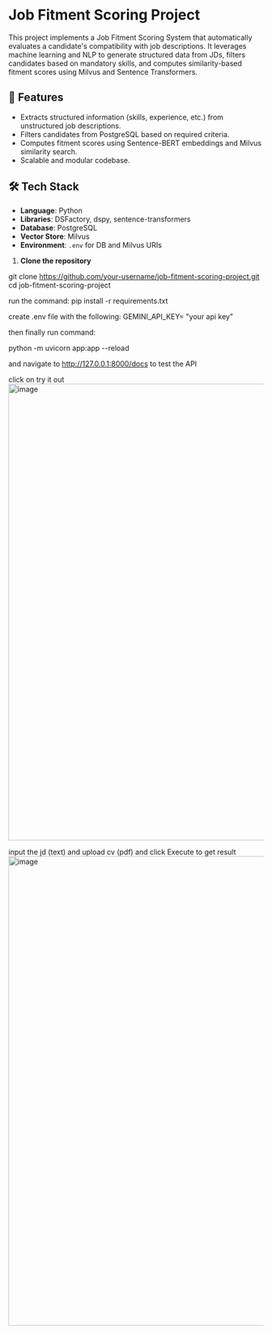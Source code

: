 # Job Fitment Scoring Project

This project implements a Job Fitment Scoring System that automatically evaluates a candidate's compatibility with job descriptions. It leverages machine learning and NLP to generate structured data from JDs, filters candidates based on mandatory skills, and computes similarity-based fitment scores using Milvus and Sentence Transformers.

## 🚀 Features

- Extracts structured information (skills, experience, etc.) from unstructured job descriptions.
- Filters candidates from PostgreSQL based on required criteria.
- Computes fitment scores using Sentence-BERT embeddings and Milvus similarity search.
- Scalable and modular codebase.

## 🛠️ Tech Stack

- **Language**: Python
- **Libraries**: DSFactory, dspy, sentence-transformers
- **Database**: PostgreSQL
- **Vector Store**: Milvus
- **Environment**: `.env` for DB and Milvus URIs


1. **Clone the repository**

git clone https://github.com/your-username/job-fitment-scoring-project.git
cd job-fitment-scoring-project

run the command:
pip install -r requirements.txt

create .env file with the following:
GEMINI_API_KEY= "your api key"

then finally run command:

python -m uvicorn app:app --reload 

and navigate to http://127.0.0.1:8000/docs to test the API

click on try it out
<img width="1820" height="900" alt="image" src="https://github.com/user-attachments/assets/d5d8ba16-cf4a-436b-adfc-b1a49ec3f2f3" />

input the jd (text) and upload cv (pdf)
and click Execute to get result
<img width="1167" height="925" alt="image" src="https://github.com/user-attachments/assets/2e6284bf-79c1-45f6-bb30-ef71f1a90645" />
